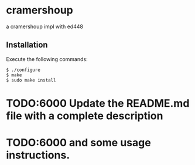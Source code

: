 cramershoup
=============================

a cramershoup impl with ed448

Installation
------------

Execute the following commands:

    $ ./configure
    $ make
    $ sudo make install

# TODO:6000 Update the README.md file with a complete description
# TODO:6000 and some usage instructions.
